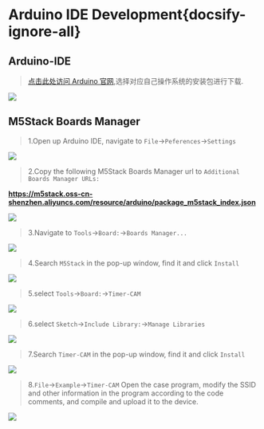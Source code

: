 # Arduino IDE Development{docsify-ignore-all}

## Arduino-IDE

>[点击此处访问 Arduino 官网](https://www.arduino.cc/en/Main/Software),选择对应自己操作系统的安装包进行下载.

<img src="assets/img/related_documents/Arduino_IDE/Arduino_install.webp">

## M5Stack Boards Manager

>1.Open up Arduino IDE, navigate to `File`->`Peferences`->`Settings`

<img src="assets/img/related_documents/Arduino_IDE/Arduino_1.webp">

>2.Copy the following M5Stack Boards Manager url to `Additional Boards Manager URLs:`

**https://m5stack.oss-cn-shenzhen.aliyuncs.com/resource/arduino/package_m5stack_index.json**

<img src="assets/img/related_documents/Arduino_IDE/arduino_board_config.webp">

>3.Navigate to `Tools`->`Board:`->`Boards Manager...`

<img src="assets/img/related_documents/Arduino_IDE/board_manage.webp">

>4.Search `M5Stack` in the pop-up window, find it and  click `Install`

<img src="assets/img/related_documents/Arduino_IDE/search_M5STACK.webp">

>5.select `Tools`->`Board:`->`Timer-CAM`
 
<img src="assets\img\quick_start\timer_cam\timercam_arduino_01.webp">

>6.select `Sketch`->`Include Library:`->`Manage Libraries`

<img src="assets/img/related_documents/Arduino_IDE/manage_libraries.webp">

>7.Search `Timer-CAM` in the pop-up window, find it and  click `Install`

<img src="assets\img\quick_start\timer_cam\timercam_arduino_02.webp">

>8.`File`->`Example`->`Timer-CAM` Open the case program, modify the SSID and other information in the program according to the code comments, and compile and upload it to the device.

<img src="assets\img\quick_start\timer_cam\timercam_arduino_03.webp">

<script>

   anchor_search();
   scrollFunc();

</script>